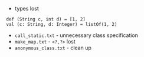 - types lost

```
def (String c, int d) = [1, 2]
val (c: String, d: Integer) = listOf(1, 2)
```

- `call_static.txt` - unnecessary class specification
- `make_map.txt` - `<?,?>` lost
- `anonymous_class.txt` - clean up
